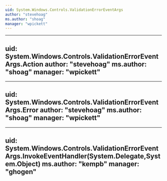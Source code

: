 ```yaml
---
uid: System.Windows.Controls.ValidationErrorEventArgs
author: "stevehoag"
ms.author: "shoag"
manager: "wpickett"
---
```


---
uid: System.Windows.Controls.ValidationErrorEventArgs.Action
author: "stevehoag"
ms.author: "shoag"
manager: "wpickett"
---

---
uid: System.Windows.Controls.ValidationErrorEventArgs.Error
author: "stevehoag"
ms.author: "shoag"
manager: "wpickett"
---

---
uid: System.Windows.Controls.ValidationErrorEventArgs.InvokeEventHandler(System.Delegate,System.Object)
ms.author: "kempb"
manager: "ghogen"
---
